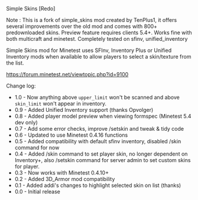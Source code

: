 Simple Skins [Redo]

Note : This is a fork of simple_skins mod created by TenPlus1, it offers
several improvements over the old mod and comes with 800+ predownloaded skins.
Preview feature requires clients 5.4+. Works fine with both multicraft and minetest.
Completely tested on sfinv, unified_inventory


Simple Skins mod for Minetest uses SFInv, Inventory Plus or Unified Inventory mods when
available to allow players to select a skin/texture from the list.

https://forum.minetest.net/viewtopic.php?id=9100

Change log:

- 1.0 - Now anything above `upper_limit` won't be scanned and above `skin_limit` won't appear in inventory.
- 0.9 - Added Unified Inventory support (thanks Opvolger)
- 0.8 - Added player model preview when viewing formspec (Minetest 5.4 dev only)
- 0.7 - Add some error checks, improve /setskin and tweak & tidy code
- 0.6 - Updated to use Minetest 0.4.16 functions
- 0.5 - Added compatibility with default sfinv inventory, disabled /skin command for now
- 0.4 - Added /skin command to set player skin, no longer dependent on Inventory+, also /setskin command for server admin to set custom skins for player.
- 0.3 - Now works with Minetest 0.4.10+
- 0.2 - Added 3D_Armor mod compatibility
- 0.1 - Added addi's changes to highlight selected skin on list (thanks)
- 0.0 - Initial release

